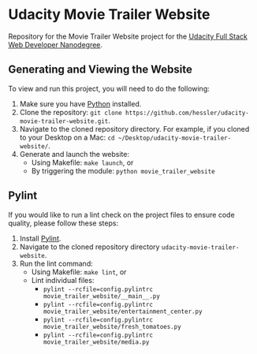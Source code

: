 # Udacity Movie Trailer Website
Repository for the Movie Trailer Website project for the [Udacity Full Stack Web Developer Nanodegree](https://www.udacity.com/course/full-stack-web-developer-nanodegree--nd004).

## Generating and Viewing the Website
To view and run this project, you will need to do the following:

1. Make sure you have [Python](https://www.python.org/) installed.
2. Clone the repository: `git clone https://github.com/hessler/udacity-movie-trailer-website.git`.
3. Navigate to the cloned repository directory. For example, if you cloned to your Desktop on a Mac: `cd ~/Desktop/udacity-movie-trailer-website/`.
4. Generate and launch the website:
    - Using Makefile: `make launch`, or
    - By triggering the module: `python movie_trailer_website`

## Pylint
If you would like to run a lint check on the project files to ensure code quality, please follow these steps:

1. Install [Pylint](http://www.pylint.org/).
2. Navigate to the cloned repository directory `udacity-movie-trailer-website`.
3. Run the lint command:
    - Using Makefile: `make lint`, or
    - Lint individual files:
        - `pylint --rcfile=config.pylintrc movie_trailer_website/__main__.py`
        - `pylint --rcfile=config.pylintrc movie_trailer_website/entertainment_center.py`
        - `pylint --rcfile=config.pylintrc movie_trailer_website/fresh_tomatoes.py`
        - `pylint --rcfile=config.pylintrc movie_trailer_website/media.py`
